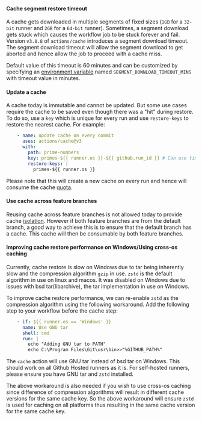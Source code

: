 #### Cache segment restore timeout
A cache gets downloaded in multiple segments of fixed sizes (`1GB` for a `32-bit` runner and `2GB` for a `64-bit` runner). Sometimes, a segment download gets stuck which causes the workflow job to be stuck forever and fail. Version `v3.0.8` of `actions/cache` introduces a segment download timeout. The segment download timeout will allow the segment download to get aborted and hence allow the job to proceed with a cache miss.

Default value of this timeout is 60 minutes and can be customized by specifying an [environment variable](https://docs.github.com/en/actions/learn-github-actions/environment-variables) named `SEGMENT_DOWNLOAD_TIMEOUT_MINS` with timeout value in minutes.

#### Update a cache
A cache today is immutable and cannot be updated. But some use cases require the cache to be saved even though there was a "hit" during restore. To do so, use a `key` which is unique for every run and use `restore-keys` to restore the nearest cache. For example:
  ```yaml
      - name: update cache on every commit
        uses: actions/cache@v3
        with:
          path: prime-numbers
          key: primes-${{ runner.os }}-${{ github.run_id }} # Can use time based key as well
          restore-keys: |
            primes-${{ runner.os }}
  ```          
  Please note that this will create a new cache on every run and hence will consume the cache [quota](#cache-limits).
  
#### Use cache across feature branches
Reusing cache across feature branches is not allowed today to provide cache [isolation](https://docs.github.com/en/actions/using-workflows/caching-dependencies-to-speed-up-workflows#restrictions-for-accessing-a-cache). However if both feature branches are from the default branch, a good way to achieve this is to ensure that the default branch has a cache. This cache will then be consumable by both feature branches.

#### Improving cache restore performance on Windows/Using cross-os caching
Currently, cache restore is slow on Windows due to tar being inherently slow and the compression algorithm `gzip` in use. `zstd` is the default algorithm in use on linux and macos. It was disabled on Windows due to issues with bsd tar(libarchive), the tar implementation in use on Windows. 

To improve cache restore performance, we can re-enable `zstd` as the compression algorithm using the following workaround. Add the following step to your workflow before the cache step:

```yaml
    - if: ${{ runner.os == 'Windows' }}
      name: Use GNU tar
      shell: cmd
      run: |
        echo "Adding GNU tar to PATH"
        echo C:\Program Files\Git\usr\bin>>"%GITHUB_PATH%"
```

The `cache` action will use GNU tar instead of bsd tar on Windows. This should work on all Github Hosted runners as it is. For self-hosted runners, please ensure you have GNU tar and `zstd` installed.

The above workaround is also needed if you wish to use cross-os caching since difference of compression algorithms will result in different cache versions for the same cache key. So the above workaround will ensure `zstd` is used for caching on all platforms thus resulting in the same cache version for the same cache key.